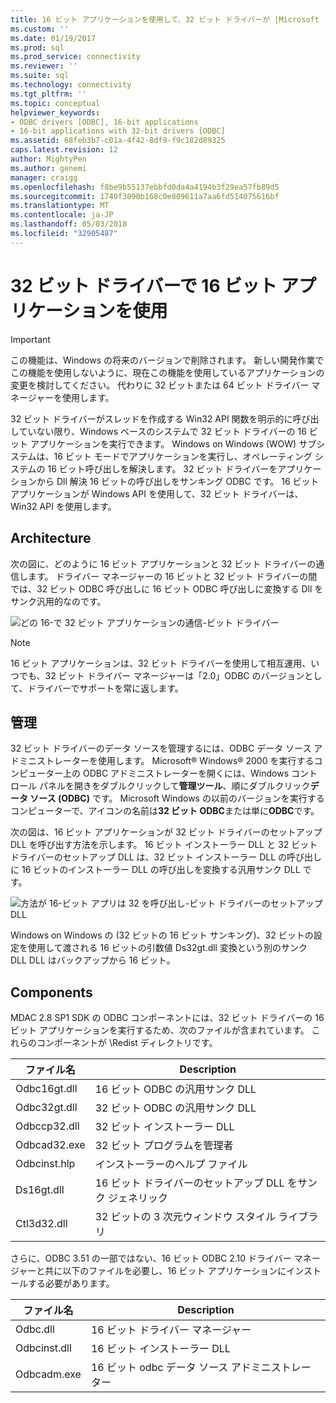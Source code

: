 ```yaml
---
title: 16 ビット アプリケーションを使用して、32 ビット ドライバーが |Microsoft ドキュメント
ms.custom: ''
ms.date: 01/19/2017
ms.prod: sql
ms.prod_service: connectivity
ms.reviewer: ''
ms.suite: sql
ms.technology: connectivity
ms.tgt_pltfrm: ''
ms.topic: conceptual
helpviewer_keywords:
- ODBC drivers [ODBC], 16-bit applications
- 16-bit applications with 32-bit drivers [ODBC]
ms.assetid: 68feb3b7-c01a-4f42-8df9-f9c182d89325
caps.latest.revision: 12
author: MightyPen
ms.author: genemi
manager: craigg
ms.openlocfilehash: f8be9b55137ebbfd0da4a4194b3f29ea57fb89d5
ms.sourcegitcommit: 1740f3090b168c0e809611a7aa6fd514075616bf
ms.translationtype: MT
ms.contentlocale: ja-JP
ms.lasthandoff: 05/03/2018
ms.locfileid: "32905487"
---
```

# <a name="using-16-bit-applications-with-32-bit-drivers"></a>32 ビット ドライバーで 16 ビット アプリケーションを使用
> [!IMPORTANT]  
>  この機能は、Windows の将来のバージョンで削除されます。 新しい開発作業でこの機能を使用しないように、現在この機能を使用しているアプリケーションの変更を検討してください。 代わりに 32 ビットまたは 64 ビット ドライバー マネージャーを使用します。  
  
 32 ビット ドライバーがスレッドを作成する Win32 API 関数を明示的に呼び出していない限り、Windows ベースのシステムで 32 ビット ドライバーの 16 ビット アプリケーションを実行できます。 Windows on Windows (WOW) サブシステムは、16 ビット モードでアプリケーションを実行し、オペレーティング システムの 16 ビット呼び出しを解決します。 32 ビット ドライバーをアプリケーションから Dll 解決 16 ビットの呼び出しをサンキング ODBC です。 16 ビット アプリケーションが Windows API を使用して、32 ビット ドライバーは、Win32 API を使用します。  
  
## <a name="architecture"></a>Architecture  
 次の図に、どのように 16 ビット アプリケーションと 32 ビット ドライバーの通信します。 ドライバー マネージャーの 16 ビットと 32 ビット ドライバーの間では、32 ビット ODBC 呼び出しに 16 ビット ODBC 呼び出しに変換する Dll をサンク汎用的なのです。  
  
 ![どの 16&#45;で 32 ビット アプリケーションの通信&#45;ビット ドライバー](../../odbc/microsoft/media/sdka2.gif "sdka2")  
  
> [!NOTE]  
>  16 ビット アプリケーションは、32 ビット ドライバーを使用して相互運用、いつでも、32 ビット ドライバー マネージャーは「2.0」ODBC のバージョンとして、ドライバーでサポートを常に返します。  
  
## <a name="administration"></a>管理  
 32 ビット ドライバーのデータ ソースを管理するには、ODBC データ ソース アドミニストレーターを使用します。 Microsoft® Windows® 2000 を実行するコンピューター上の ODBC アドミニストレーターを開くには、Windows コントロール パネルを開きをダブルクリックして**管理ツール**、順にダブルクリック**データ ソース (ODBC)** です。 Microsoft Windows の以前のバージョンを実行するコンピューターで、アイコンの名前は**32 ビット ODBC**または単に**ODBC**です。  
  
 次の図は、16 ビット アプリケーションが 32 ビット ドライバーのセットアップ DLL を呼び出す方法を示します。 16 ビット インストーラー DLL と 32 ビット ドライバーのセットアップ DLL は、32 ビット インストーラー DLL の呼び出しに 16 ビットのインストーラー DLL の呼び出しを変換する汎用サンク DLL です。  
  
 ![方法が 16&#45;ビット アプリは 32 を呼び出し&#45;ビット ドライバーのセットアップ DLL](../../odbc/microsoft/media/sdka3.gif "sdka3")  
  
 Windows on Windows の (32 ビットの 16 ビット サンキング)、32 ビットの設定を使用して渡される 16 ビットの引数値 Ds32gt.dll 変換という別のサンク DLL DLL はバックアップから 16 ビット。  
  
## <a name="components"></a>Components  
 MDAC 2.8 SP1 SDK の ODBC コンポーネントには、32 ビット ドライバーの 16 ビット アプリケーションを実行するため、次のファイルが含まれています。 これらのコンポーネントが \Redist ディレクトリです。  
  
|ファイル名|Description|  
|---------------|-----------------|  
|Odbc16gt.dll|16 ビット ODBC の汎用サンク DLL|  
|Odbc32gt.dll|32 ビット ODBC の汎用サンク DLL|  
|Odbccp32.dll|32 ビット インストーラー DLL|  
|Odbcad32.exe|32 ビット プログラムを管理者|  
|Odbcinst.hlp|インストーラーのヘルプ ファイル|  
|Ds16gt.dll|16 ビット ドライバーのセットアップ DLL をサンク ジェネリック|  
|Ctl3d32.dll|32 ビットの 3 次元ウィンドウ スタイル ライブラリ|  
  
 さらに、ODBC 3.51 の一部ではない、16 ビット ODBC 2.10 ドライバー マネージャーと共に以下のファイルを必要し、16 ビット アプリケーションにインストールする必要があります。  
  
|ファイル名|Description|  
|---------------|-----------------|  
|Odbc.dll|16 ビット ドライバー マネージャー|  
|Odbcinst.dll|16 ビット インストーラー DLL|  
|Odbcadm.exe|16 ビット odbc データ ソース アドミニストレーター|
